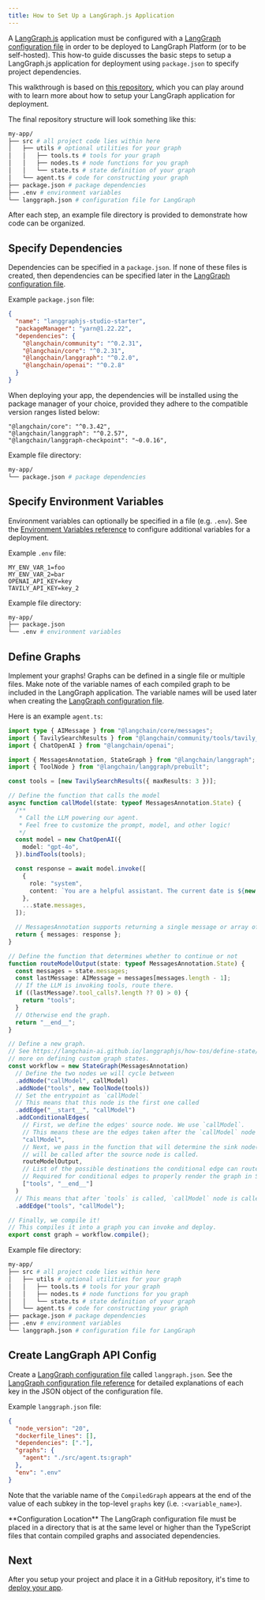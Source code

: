 ```yaml
---
title: How to Set Up a LangGraph.js Application
---
```

A [LangGraph.js](https://langchain-ai.github.io/langgraphjs/) application must be configured with a [LangGraph configuration file](../reference/cli#configuration-file) in order to be deployed to LangGraph Platform (or to be self-hosted). This how-to guide discusses the basic steps to setup a LangGraph.js application for deployment using `package.json` to specify project dependencies.

This walkthrough is based on [this repository](https://github.com/langchain-ai/langgraphjs-studio-starter), which you can play around with to learn more about how to setup your LangGraph application for deployment.

The final repository structure will look something like this:

```bash
my-app/
├── src # all project code lies within here
│   ├── utils # optional utilities for your graph
│   │   ├── tools.ts # tools for your graph
│   │   ├── nodes.ts # node functions for you graph
│   │   └── state.ts # state definition of your graph
│   └── agent.ts # code for constructing your graph
├── package.json # package dependencies
├── .env # environment variables
└── langgraph.json # configuration file for LangGraph
```

After each step, an example file directory is provided to demonstrate how code can be organized.

## Specify Dependencies

Dependencies can be specified in a `package.json`. If none of these files is created, then dependencies can be specified later in the [LangGraph configuration file](#create-langgraph-api-config).

Example `package.json` file:

```json
{
  "name": "langgraphjs-studio-starter",
  "packageManager": "yarn@1.22.22",
  "dependencies": {
    "@langchain/community": "^0.2.31",
    "@langchain/core": "^0.2.31",
    "@langchain/langgraph": "^0.2.0",
    "@langchain/openai": "^0.2.8"
  }
}
```

When deploying your app, the dependencies will be installed using the package manager of your choice, provided they adhere to the compatible version ranges listed below:

```
"@langchain/core": "^0.3.42",
"@langchain/langgraph": "^0.2.57",
"@langchain/langgraph-checkpoint": "~0.0.16",
```

Example file directory:

```bash
my-app/
└── package.json # package dependencies
```

## Specify Environment Variables

Environment variables can optionally be specified in a file (e.g. `.env`). See the [Environment Variables reference](../reference/env_var) to configure additional variables for a deployment.

Example `.env` file:

```
MY_ENV_VAR_1=foo
MY_ENV_VAR_2=bar
OPENAI_API_KEY=key
TAVILY_API_KEY=key_2
```

Example file directory:

```bash
my-app/
├── package.json
└── .env # environment variables
```

## Define Graphs

Implement your graphs! Graphs can be defined in a single file or multiple files. Make note of the variable names of each compiled graph to be included in the LangGraph application. The variable names will be used later when creating the [LangGraph configuration file](../reference/cli#configuration-file).

Here is an example `agent.ts`:

```ts
import type { AIMessage } from "@langchain/core/messages";
import { TavilySearchResults } from "@langchain/community/tools/tavily_search";
import { ChatOpenAI } from "@langchain/openai";

import { MessagesAnnotation, StateGraph } from "@langchain/langgraph";
import { ToolNode } from "@langchain/langgraph/prebuilt";

const tools = [new TavilySearchResults({ maxResults: 3 })];

// Define the function that calls the model
async function callModel(state: typeof MessagesAnnotation.State) {
  /**
   * Call the LLM powering our agent.
   * Feel free to customize the prompt, model, and other logic!
   */
  const model = new ChatOpenAI({
    model: "gpt-4o",
  }).bindTools(tools);

  const response = await model.invoke([
    {
      role: "system",
      content: `You are a helpful assistant. The current date is ${new Date().getTime()}.`,
    },
    ...state.messages,
  ]);

  // MessagesAnnotation supports returning a single message or array of messages
  return { messages: response };
}

// Define the function that determines whether to continue or not
function routeModelOutput(state: typeof MessagesAnnotation.State) {
  const messages = state.messages;
  const lastMessage: AIMessage = messages[messages.length - 1];
  // If the LLM is invoking tools, route there.
  if ((lastMessage?.tool_calls?.length ?? 0) > 0) {
    return "tools";
  }
  // Otherwise end the graph.
  return "__end__";
}

// Define a new graph.
// See https://langchain-ai.github.io/langgraphjs/how-tos/define-state/#getting-started for
// more on defining custom graph states.
const workflow = new StateGraph(MessagesAnnotation)
  // Define the two nodes we will cycle between
  .addNode("callModel", callModel)
  .addNode("tools", new ToolNode(tools))
  // Set the entrypoint as `callModel`
  // This means that this node is the first one called
  .addEdge("__start__", "callModel")
  .addConditionalEdges(
    // First, we define the edges' source node. We use `callModel`.
    // This means these are the edges taken after the `callModel` node is called.
    "callModel",
    // Next, we pass in the function that will determine the sink node(s), which
    // will be called after the source node is called.
    routeModelOutput,
    // List of the possible destinations the conditional edge can route to.
    // Required for conditional edges to properly render the graph in Studio
    ["tools", "__end__"]
  )
  // This means that after `tools` is called, `callModel` node is called next.
  .addEdge("tools", "callModel");

// Finally, we compile it!
// This compiles it into a graph you can invoke and deploy.
export const graph = workflow.compile();
```

Example file directory:

```bash
my-app/
├── src # all project code lies within here
│   ├── utils # optional utilities for your graph
│   │   ├── tools.ts # tools for your graph
│   │   ├── nodes.ts # node functions for you graph
│   │   └── state.ts # state definition of your graph
│   └── agent.ts # code for constructing your graph
├── package.json # package dependencies
├── .env # environment variables
└── langgraph.json # configuration file for LangGraph
```

## Create LangGraph API Config

Create a [LangGraph configuration file](../reference/cli#configuration-file) called `langgraph.json`. See the [LangGraph configuration file reference](../reference/cli#configuration-file) for detailed explanations of each key in the JSON object of the configuration file.

Example `langgraph.json` file:

```json
{
  "node_version": "20",
  "dockerfile_lines": [],
  "dependencies": ["."],
  "graphs": {
    "agent": "./src/agent.ts:graph"
  },
  "env": ".env"
}
```

Note that the variable name of the `CompiledGraph` appears at the end of the value of each subkey in the top-level `graphs` key (i.e. `:<variable_name>`).

<Info>
  **Configuration Location**
  The LangGraph configuration file must be placed in a directory that is at the same level or higher than the TypeScript files that contain compiled graphs and associated dependencies.
</Info>

## Next

After you setup your project and place it in a GitHub repository, it's time to [deploy your app](./cloud).
